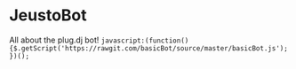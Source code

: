 # JeustoBot
All about the plug.dj bot!
`javascript:(function(){$.getScript('https://rawgit.com/basicBot/source/master/basicBot.js');})();`

